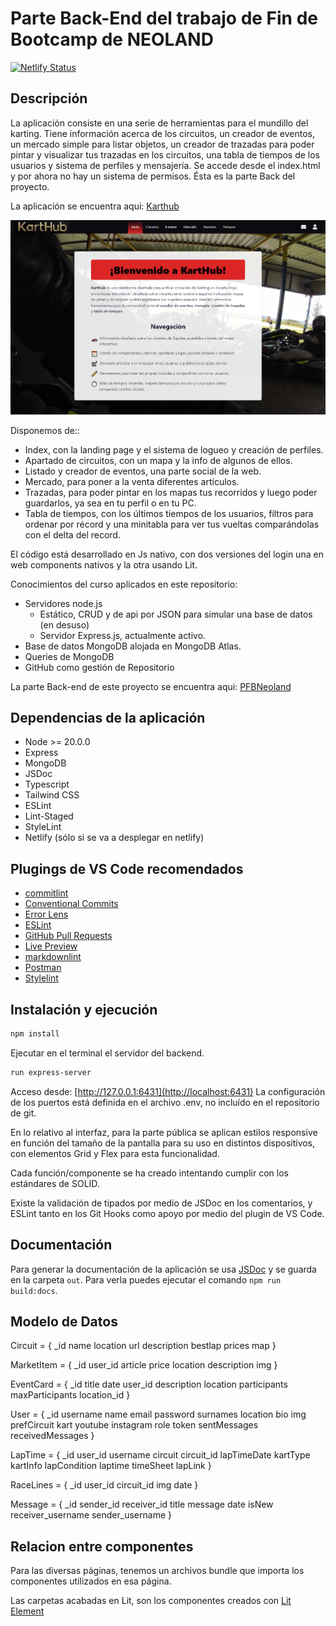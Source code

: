 # Parte Back-End del trabajo de Fin de Bootcamp de NEOLAND

[![Netlify Status](https://api.netlify.com/api/v1/badges/158c9018-60d0-4c57-b588-8fd1f14eab10/deploy-status)](https://app.netlify.com/sites/karthubsite/deploys)

## Descripción

La aplicación consiste en una serie de herramientas para el mundillo del karting. Tiene información acerca de los circuitos, un creador de eventos, un mercado simple para listar objetos, un creador de trazadas para poder pintar y visualizar tus trazadas en los circuitos, una tabla de tiempos de los usuarios y sistema de perfiles y mensajería. Se accede desde el index.html y por ahora no hay un sistema de permisos. Ésta es la parte Back del proyecto.

La aplicación se encuentra aqui: [Karthub](https://karthubsite.netlify.app/)

![captura de pantalla](./img/indexcaptura.png)

Disponemos de::

* Index, con la landing page y el sistema de logueo y creación de perfiles.
* Apartado de circuitos, con un mapa y la info de algunos de ellos.
* Listado y creador de eventos, una parte social de la web.
* Mercado, para poner a la venta diferentes artículos.
* Trazadas, para poder pintar en los mapas tus recorridos y luego poder guardarlos, ya sea en tu perfil o en tu PC.
* Tabla de tiempos, con los últimos tiempos de los usuarios, filtros para ordenar por récord y una minitabla para ver tus vueltas comparándolas con el delta del record.

El código está desarrollado en Js nativo, con dos versiones del login una en web components nativos y la otra usando Lit.

Conocimientos del curso aplicados en este repositorio:

* Servidores node.js
  * Estático, CRUD y de api por JSON para simular una base de datos (en desuso)
  * Servidor Express.js, actualmente activo.
* Base de datos MongoDB alojada en MongoDB Atlas.
* Queries de MongoDB
* GitHub como gestión de Repositorio

La parte Back-end de este proyecto se encuentra aqui: [PFBNeoland](https://github.com/Jotanore/PFBNeoland)

## Dependencias de la aplicación

* Node >= 20.0.0
* Express
* MongoDB
* JSDoc
* Typescript
* Tailwind CSS
* ESLint
* Lint-Staged
* StyleLint
* Netlify (sólo si se va a desplegar en netlify)

## Plugings de VS Code recomendados

* [commitlint](https://marketplace.visualstudio.com/items?itemName=joshbolduc.commitlint)
* [Conventional Commits](https://marketplace.visualstudio.com/items?itemName=vivaxy.vscode-conventional-commits)
* [Error Lens](https://marketplace.visualstudio.com/items?itemName=usernamehw.errorlens)
* [ESLint](https://marketplace.visualstudio.com/items?itemName=dbaeumer.vscode-eslint)
* [GitHub Pull Requests](https://marketplace.visualstudio.com/items?itemName=GitHub.vscode-pull-request-github)
* [Live Preview](https://marketplace.visualstudio.com/items?itemName=ms-vscode.live-server)
* [markdownlint](https://marketplace.visualstudio.com/items?itemName=DavidAnson.vscode-markdownlint)
* [Postman](https://marketplace.visualstudio.com/items?itemName=Postman.postman-for-vscode)
* [Stylelint](https://marketplace.visualstudio.com/items?itemName=stylelint.vscode-stylelint)

## Instalación y ejecución

```bash
npm install
```

Ejecutar en el terminal el servidor del backend.

```bash
run express-server
```

Acceso desde: [http://127.0.0.1:6431](http://localhost:6431)
La configuración de los puertos está definida en el archivo .env, no incluído en el repositorio de git.

En lo relativo al interfaz, para la parte pública se aplican estilos responsive en función del tamaño de la pantalla para su uso en distintos dispositivos, con elementos Grid y Flex para esta funcionalidad.

Cada función/componente se ha creado intentando cumplir con los estándares de SOLID.

Existe la validación de tipados por medio de JSDoc en los comentarios, y ESLint tanto en los Git Hooks como apoyo por medio del plugin de VS Code.

## Documentación

Para generar la documentación de la aplicación se usa [JSDoc](https://jsdoc.app) y se guarda en la carpeta ```out```. Para verla puedes ejecutar el comando ```npm run build:docs```.

## Modelo de Datos

Circuit = {
     _id
    name
    location
    url
    description
    bestlap
    prices
    map
}

MarketItem = {
     _id
    user_id
    article
    price
    location
    description
    img
}

EventCard = {
    _id
    title
    date
    user_id
    description
    location
    participants
    maxParticipants
    location_id
}

User = {
    _id
    username
    name
    email
    password
    surnames
    location
    bio
    img
    prefCircuit
    kart
    youtube
    instagram
    role
    token
    sentMessages
    receivedMessages
}

LapTime = {
    _id
    user_id
    username
    circuit
    circuit_id
    lapTimeDate
    kartType
    kartInfo
    lapCondition
    laptime
    timeSheet
    lapLink
}

RaceLines = {
    _id
    user_id
    circuit_id
    img
    date
}

Message = {
    _id
    sender_id
    receiver_id
    title
    message
    date
    isNew
    receiver_username
    sender_username
}

## Relacion entre componentes

Para las diversas páginas, tenemos un archivos bundle que importa los componentes utilizados en esa página.

Las carpetas acabadas en Lit, son los componentes creados con [Lit Element](https://lit.dev)
